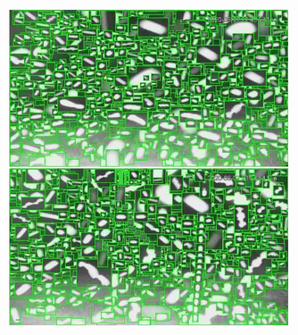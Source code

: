![20200607-221934-224939](in/20200607/20200607-221934-224939_0_.jpg)
![20200607-224944-231949](in/20200607/20200607-224944-231949_0_.jpg)
